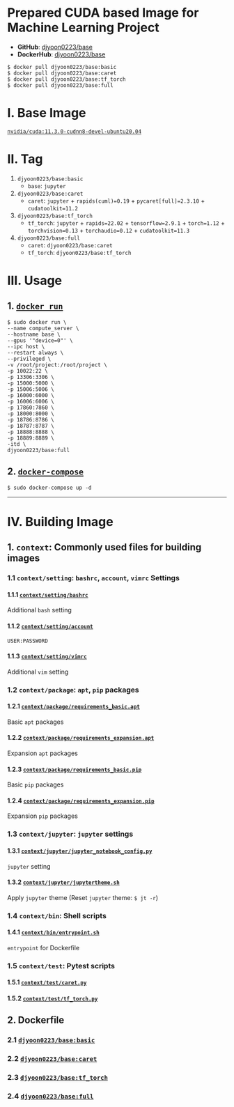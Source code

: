 # Prepared CUDA based Image for Machine Learning Project
- **GitHub**: [djyoon0223/base](https://github.com/djy-git/base)
- **DockerHub**: [djyoon0223/base](https://hub.docker.com/repository/docker/djyoon0223/base)
```
$ docker pull djyoon0223/base:basic
$ docker pull djyoon0223/base:caret
$ docker pull djyoon0223/base:tf_torch
$ docker pull djyoon0223/base:full
```


# Ⅰ. Base Image
[`nvidia/cuda:11.3.0-cudnn8-devel-ubuntu20.04`](https://hub.docker.com/r/nvidia/cuda/tags)


# Ⅱ. Tag
1. `djyoon0223/base:basic`
   - `base`: `jupyter`
2. `djyoon0223/base:caret`
   - `caret`: `jupyter` + `rapids(cuml)=0.19` + `pycaret[full]=2.3.10` + `cudatoolkit=11.2`
3. `djyoon0223/base:tf_torch`
   - `tf_torch`: `jupyter` + `rapids=22.02` + `tensorflow=2.9.1` + `torch=1.12` + `torchvision=0.13` + `torchaudio=0.12` + `cudatoolkit=11.3`
4. `djyoon0223/base:full`
   - `caret`: `djyoon0223/base:caret`
   - `tf_torch`: `djyoon0223/base:tf_torch`


# Ⅲ. Usage
## 1. [`docker run`](https://github.com/djy-git/base/blob/main/docker-run.sh)
```
$ sudo docker run \
--name compute_server \
--hostname base \
--gpus '"device=0"' \ 
--ipc host \
--restart always \
--privileged \
-v /root/project:/root/project \
-p 10022:22 \
-p 13306:3306 \
-p 15000:5000 \
-p 15006:5006 \
-p 16000:6000 \
-p 16006:6006 \
-p 17860:7860 \
-p 18000:8000 \
-p 18786:8786 \
-p 18787:8787 \
-p 18888:8888 \
-p 18889:8889 \
-itd \
djyoon0223/base:full
```

## 2. [`docker-compose`](https://github.com/djy-git/base/blob/main/docker-compose.yaml)
```
$ sudo docker-compose up -d
```


---


# Ⅳ. Building Image
## 1. `context`: Commonly used files for building images
### 1.1 `context/setting`: `bashrc`, `account`, `vimrc` Settings
#### 1.1.1 [`context/setting/bashrc`](https://github.com/djy-git/base/blob/main/context/setting/bashrc)
Additional `bash` setting

#### 1.1.2 [`context/setting/account`](https://github.com/djy-git/base/blob/main/context/setting/account)
`USER:PASSWORD`

#### 1.1.3 [`context/setting/vimrc`](https://github.com/djy-git/base/blob/main/context/setting/vimrc)
Additional `vim` setting

### 1.2 `context/package`: `apt`, `pip` packages
#### 1.2.1 [`context/package/requirements_basic.apt`](https://github.com/djy-git/base/blob/main/context/package/requirements_basic.apt)
Basic `apt` packages

#### 1.2.2 [`context/package/requirements_expansion.apt`](https://github.com/djy-git/base/blob/main/context/package/requirements_expansion.apt)
Expansion `apt` packages 

#### 1.2.3 [`context/package/requirements_basic.pip`](https://github.com/djy-git/base/blob/main/context/package/requirements_basic.pip)
Basic `pip` packages

#### 1.2.4 [`context/package/requirements_expansion.pip`](https://github.com/djy-git/base/blob/main/context/package/requirements_expansion.pip)
Expansion `pip` packages


### 1.3 `context/jupyter`: `jupyter` settings
#### 1.3.1 [`context/jupyter/jupyter_notebook_config.py`](https://github.com/djy-git/base/blob/main/context/jupyter/jupyter_notebook_config.py)
`jupyter` setting

#### 1.3.2 [`context/jupyter/jupytertheme.sh`](https://github.com/djy-git/base/blob/main/context/jupyter/jupytertheme.sh)
Apply `jupyter` theme (Reset `jupyter` theme: `$ jt -r`)

### 1.4 `context/bin`: Shell scripts
#### 1.4.1 [`context/bin/entrypoint.sh`](https://github.com/djy-git/base/blob/main/context/bin/entrypoint.sh)
`entrypoint` for Dockerfile

### 1.5 `context/test`: Pytest scripts
#### 1.5.1 [`context/test/caret.py`](https://github.com/djy-git/base/blob/main/context/test/caret.py)
#### 1.5.2 [`context/test/tf_torch.py`](https://github.com/djy-git/base/blob/main/context/test/tf_torch.py)


## 2. Dockerfile
### 2.1 [`djyoon0223/base:basic`](https://github.com/djy-git/base/blob/main/base.basic.Dockerfile)
### 2.2 [`djyoon0223/base:caret`](https://github.com/djy-git/base/blob/main/base.caret.Dockerfile)
### 2.3 [`djyoon0223/base:tf_torch`](https://github.com/djy-git/base/blob/main/base.tf_torch.Dockerfile)
### 2.4 [`djyoon0223/base:full`](https://github.com/djy-git/base/blob/main/base.full.Dockerfile)
